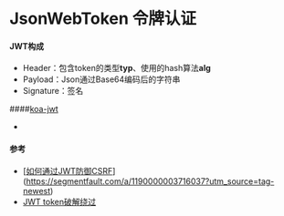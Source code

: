 # JsonWebToken 令牌认证



#### JWT构成

* Header：包含token的类型**typ**、使用的hash算法**alg**
* Payload：Json通过Base64编码后的字符串
* Signature：签名



####[koa-jwt](https://github.com/koajs/jwt)

* 



#### 参考

* [[如何通过JWT防御CSRF](https://segmentfault.com/a/1190000003716037)](https://segmentfault.com/a/1190000003716037?utm_source=tag-newest)
* [JWT token破解绕过](https://delcoding.github.io/2018/03/jwt-bypass/)

